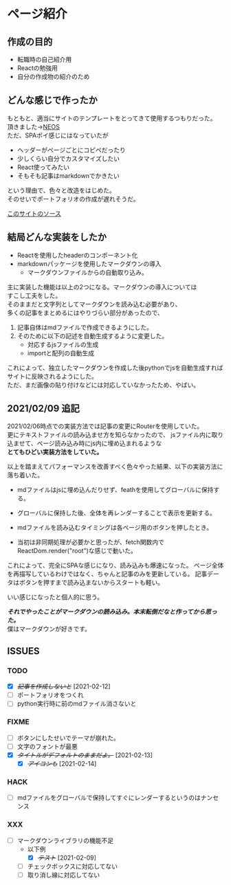 # ページ紹介

## 作成の目的

+ 転職時の自己紹介用
+ Reactの勉強用
+ 自分の作成物の紹介のため

## どんな感じで作ったか

もともと、適当にサイトのテンプレートをとってきて使用するつもりだった。  
頂きました→[NEOS](https://demos.freehtml5.co/neos/)  
ただ、SPAポイ感じにはなっていたが

+ ヘッダーがページごとにコピペだったり
+ 少しくらい自分でカスタマイズしたい
+ React使ってみたい
+ そもそも記事はmarkdownでかきたい

という理由で、色々と改造をはじめた。  
そのせいでポートフォリオの作成が遅れそうだ。

[このサイトのソース](https://github.com/ichir0roie/introduction-app)

## 結局どんな実装をしたか

+ Reactを使用したheaderのコンポーネント化
+ markdownパッケージを使用したマークダウンの導入
  + マークダウンファイルからの自動取り込み。

主に実装した機能は以上の2つになる。マークダウンの導入については  
すこし工夫をした。  
そのままだと文字列としてマークダウンを読み込む必要があり、  
多くの記事をまとめるにはやりづらい部分があったので、  

1. 記事自体はmdファイルで作成できるようにした。
2. そのために以下の記述を自動生成するように変更した。
   + 対応するjsファイルの生成
   + importと配列の自動生成

これによって、独立したマークダウンを作成した後pythonでjsを自動生成すればサイトに反映されるようにした。  
ただ、まだ画像の貼り付けなどには対応していなかったため、やばい。

## 2021/02/09 追記

2021/02/06時点での実装方法では記事の変更にRouterを使用していた。  
更にテキストファイルの読み込ませ方を知らなかったので、
jsファイル内に取り込ませて、ページ読み込み時にjs内に埋め込まれるような  
**とてもひどい実装方法をしていた。**

以上を踏まえてパフォーマンスを改善すべく色々やった結果、以下の実装方法に落ち着いた。

+ mdファイルはjsに埋め込んだりせず、feathを使用してグローバルに保持する。
+ グローバルに保持した後、全体を再レンダーすることで表示を更新する。

+ mdファイルを読み込むタイミングは各ページ用のボタンを押したとき。
+ 当初は非同期処理が必要かと思ったが、fetch関数内でReactDom.render("root")な感じで動いた。

これによって、完全にSPAな感じになり、読み込みも爆速になった。
ページ全体を再描写しているわけではなく、ちゃんと記事のみを更新している。
記事データはボタンを押すまで読み込まないからスタートも軽い。

いい感じになったと個人的に思う。

***それでやったことがマークダウンの読み込み。本末転倒だなと作ってから思った。***  
僕はマークダウンが好きです。

## ISSUES

### TODO

+ [X] ~~*記事を作成しないと*~~ [2021-02-12]
+ [ ] ポートフォリオをつくれ
+ [ ] python実行時に前のmdファイル消さないと

### FIXME

+ [ ] ボタンにしたせいでテーマが崩れた。
+ [ ] 文字のフォントが最悪
+ [X] ~~*タイトルがデフォルトのままだよ。*~~ [2021-02-13]
  + [X] ~~*アイコンも*~~ [2021-02-14]

### HACK

+ [ ] mdファイルをグローバルで保持してすぐにレンダーするというのはナンセンス

### XXX

+ [ ] マークダウンライブラリの機能不足
  + 以下例
    + [X] ~~*テスト*~~ [2021-02-09]
  + [ ] チェックボックスに対応してない
  + [ ] 取り消し線に対応してない
